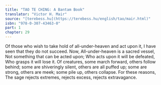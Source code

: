 ```yaml
---
title: "TAO TE CHING: A Bantam Book"
translator: "Victor H. Mair"
source: "[terebess.hu](https://terebess.hu/english/tao/mair.html)"
isbn: "978-0-307-43463-0"
part: 1
chapter: 29
---
```

Of those who wish to take hold of all-under-heaven and act upon it,
I have seen that they do not succeed.
Now,
All-under-heaven is a sacred vessel,
Not something that can be acted upon;
Who acts upon it will be defeated,
Who grasps it will lose it.
Of creatures,
some march forward, others follow behind;
some are shiveringly silent, others are all puffed up;
some are strong, others are meek;
some pile up, others collapse.
For these reasons,
The sage
rejects extremes, rejects excess, rejects extravagance.